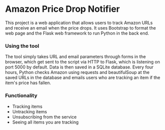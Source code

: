 # Amazon Price Drop Notifier

This project is a web application that allows users to track Amazon URLs and receive an email when the price drops.
It uses Bootstrap to format the web page and the Flask web framework to run Python in the back end.


### Using the tool
The tool simply takes URL and email parameters through forms in the browser, which get sent to the script via HTTP to
Flask, which is listening on port 5000 by default. Data is then saved in a SQLite database. Every four hours, Python
checks Amazon using requests and beautifulSoup at the saved URLs in the database and emails users who are tracking an
item if the item's price has fallen.

### Functionality
- Tracking items
- Untracking items
- Unsubscribing from the service
- Seeing all items you are tracking
